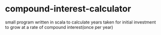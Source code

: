 # compound-interest-calculator
small program written in scala to calculate years taken for initial investment to grow at a rate of compound interest(once per year)
